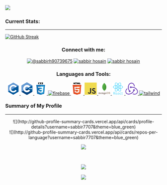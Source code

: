<img  src="https://i.ibb.co/ZfBhwkT/Untitled-design.png"/>
<h3   align="left "> Current Stats:</h3>
<hr>
<a   align="center " href="https://git.io/streak-stats"><img src="https://github-readme-streak-stats.herokuapp.com?user=sabbir7707&theme=merko" alt="GitHub Streak" /></a>


<h3  align="center "> Connect with me:</h3>


<p align="center">
<a href="https://twitter.com/@sabbirh90739675" target="blank"><img align="center" src="https://raw.githubusercontent.com/rahuldkjain/github-profile-readme-generator/master/src/images/icons/Social/twitter.svg" alt="@sabbirh90739675" height="30" width="40" /></a>
<a href="https://linkedin.com/in/sabbir hosain" target="blank"><img align="center" src="https://raw.githubusercontent.com/rahuldkjain/github-profile-readme-generator/master/src/images/icons/Social/linked-in-alt.svg" alt="sabbir hosain" height="30" width="40" /></a>
<a href="https://fb.com/sabbir hosain" target="blank"><img align="center" src="https://raw.githubusercontent.com/rahuldkjain/github-profile-readme-generator/master/src/images/icons/Social/facebook.svg" alt="sabbir hosain" height="30" width="40" /></a>
</p>

<h3 align="center">Languages and Tools:</h3>
<p align="center"> <a href="https://www.cprogramming.com/" target="_blank" rel="noreferrer"> <img src="https://raw.githubusercontent.com/devicons/devicon/master/icons/c/c-original.svg" alt="c" width="40" height="40"/> </a> <a href="https://www.w3schools.com/cpp/" target="_blank" rel="noreferrer"> <img src="https://raw.githubusercontent.com/devicons/devicon/master/icons/cplusplus/cplusplus-original.svg" alt="cplusplus" width="40" height="40"/> </a> <a href="https://www.w3schools.com/css/" target="_blank" rel="noreferrer"> <img src="https://raw.githubusercontent.com/devicons/devicon/master/icons/css3/css3-original-wordmark.svg" alt="css3" width="40" height="40"/> </a> <a href="https://firebase.google.com/" target="_blank" rel="noreferrer"> <img src="https://www.vectorlogo.zone/logos/firebase/firebase-icon.svg" alt="firebase" width="40" height="40"/> </a> <a href="https://www.w3.org/html/" target="_blank" rel="noreferrer"> <img src="https://raw.githubusercontent.com/devicons/devicon/master/icons/html5/html5-original-wordmark.svg" alt="html5" width="40" height="40"/> </a> <a href="https://developer.mozilla.org/en-US/docs/Web/JavaScript" target="_blank" rel="noreferrer"> <img src="https://raw.githubusercontent.com/devicons/devicon/master/icons/javascript/javascript-original.svg" alt="javascript" width="40" height="40"/> </a> <a href="https://www.mongodb.com/" target="_blank" rel="noreferrer"> <img src="https://raw.githubusercontent.com/devicons/devicon/master/icons/mongodb/mongodb-original-wordmark.svg" alt="mongodb" width="40" height="40"/> </a> <a href="https://reactjs.org/" target="_blank" rel="noreferrer"> <img src="https://raw.githubusercontent.com/devicons/devicon/master/icons/react/react-original-wordmark.svg" alt="react" width="40" height="40"/> </a> <a href="https://redux.js.org" target="_blank" rel="noreferrer"> <img src="https://raw.githubusercontent.com/devicons/devicon/master/icons/redux/redux-original.svg" alt="redux" width="40" height="40"/> </a> <a href="https://tailwindcss.com/" target="_blank" rel="noreferrer"> <img src="https://www.vectorlogo.zone/logos/tailwindcss/tailwindcss-icon.svg" alt="tailwind" width="40" height="40"/> </a> </p>



<div align="center">
<h3   align="left "> Summary of My Profile</h3>
<hr>
![](http://github-profile-summary-cards.vercel.app/api/cards/profile-details?username=sabbir7707&theme=blue_green)
</br>
![](http://github-profile-summary-cards.vercel.app/api/cards/repos-per-language?username=sabbir7707&theme=blue_green)

![](http://github-profile-summary-cards.vercel.app/api/cards/most-commit-language?username=sabbir7707&theme=blue_green)

</br>

![](http://github-profile-summary-cards.vercel.app/api/cards/stats?username=sabbir7707&theme=blue_green)

![](http://github-profile-summary-cards.vercel.app/api/cards/productive-time?username=sabbir7707&theme=blue_green&utcOffset=8)



</div>
